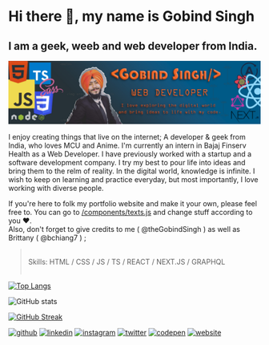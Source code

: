 # Hi there 👋, my name is Gobind Singh
## I am a geek, weeb and web developer from India.  
  
![Gobind Singh](/public/images/forBanner.jpg)

 I enjoy creating things that live on the internet; A developer & geek from India, who loves MCU and Anime. I'm currently an intern in Bajaj Finserv Health as a Web Developer. I have previously worked with a startup and a software development company. I try my best to pour life into ideas and bring them to the relm of reality. In the digital world, knowledge is infinite. I wish to keep on learning and practice everyday, but most importantly, I love working with diverse people.  
   
 If you're here to folk my portfolio website and make it your own, please feel free to. You can go to [/components/texts.js](https://github.com/theGobindSingh/theGobindSingh/blob/main/components/texts.js) and change stuff according to you ❤️.  
 Also, don't forget to give credits to me ( @theGobindSingh ) as well as Brittany ( @bchiang7 ) ; 
  
>  ⠀  
> Skills: HTML / CSS / JS / TS / REACT / NEXT.JS / GRAPHQL  
>  ⠀


[![Top Langs](https://github-readme-stats.vercel.app/api/top-langs/?username=theGobindSingh)](https://github.com/anuraghazra/github-readme-stats)


![GitHub stats](https://github-readme-stats.vercel.app/api?username=theGobindSingh&show_icons=true)  


[![GitHub Streak](https://streak-stats.demolab.com?user=theGobindSingh)](https://git.io/streak-stats)    


[<img src='https://cdn.jsdelivr.net/npm/simple-icons@3.0.1/icons/github.svg' alt='github' height='40'>](https://github.com/theGobindSingh)  [<img src='https://cdn.jsdelivr.net/npm/simple-icons@3.0.1/icons/linkedin.svg' alt='linkedin' height='40'>](https://www.linkedin.com/in/theGobindSingh/)  [<img src='https://cdn.jsdelivr.net/npm/simple-icons@3.0.1/icons/instagram.svg' alt='instagram' height='40'>](https://www.instagram.com/theGobindSingh/)  [<img src='https://cdn.jsdelivr.net/npm/simple-icons@3.0.1/icons/twitter.svg' alt='twitter' height='40'>](https://twitter.com/theGobindSingh)  [<img src='https://cdn.jsdelivr.net/npm/simple-icons@3.0.1/icons/codepen.svg' alt='codepen' height='40'>](https://codepen.io/https://codepen.io/theGobindSingh)  [<img src='https://cdn.jsdelivr.net/npm/simple-icons@3.0.1/icons/icloud.svg' alt='website' height='40'>](https://portfolio-gobindsingh.vercel.app/)  
